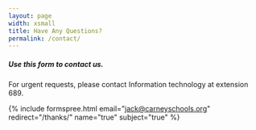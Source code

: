 ```yaml
---
layout: page
width: xsmall
title: Have Any Questions?
permalink: /contact/
---
```


##### Use this form to contact us.

For urgent requests, please contact Information technology at extension 689.

{% include formspree.html email="jack@carneyschools.org" redirect="/thanks/" name="true" subject="true" %}
